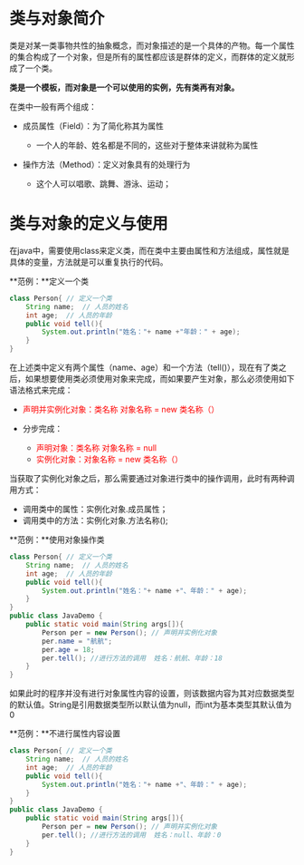 # 类与对象简介

类是对某一类事物共性的抽象概念，而对象描述的是一个具体的产物。每一个属性的集合构成了一个对象，但是所有的属性都应该是群体的定义，而群体的定义就形成了一个类。

**类是一个模板，而对象是一个可以使用的实例，先有类再有对象。**

在类中一般有两个组成：

- 成员属性（Field）：为了简化称其为属性

  - 一个人的年龄、姓名都是不同的，这些对于整体来讲就称为属性

- 操作方法（Method）：定义对象具有的处理行为

  - 这个人可以唱歌、跳舞、游泳、运动；

# 类与对象的定义与使用

在java中，需要使用class来定义类，而在类中主要由属性和方法组成，属性就是具体的变量，方法就是可以重复执行的代码。

**范例：**定义一个类

```java
class Person{ // 定义一个类
    String name;  // 人员的姓名
    int age;  // 人员的年龄
    public void tell(){
        System.out.println("姓名："+ name +"年龄：" + age);
    }
}
```

在上述类中定义有两个属性（name、age）和一个方法（tell()），现在有了类之后，如果想要使用类必须使用对象来完成，而如果要产生对象，那么必须使用如下语法格式来完成：

- <font color = 'red'>声明并实例化对象：类名称 对象名称 =  new 类名称（）</font>

- 分步完成：

  - <font color='red'>声明对象：类名称 对象名称 =  null</font>
  - <font color='red'>实例化对象：对象名称 = new 类名称（）</font>

当获取了实例化对象之后，那么需要通过对象进行类中的操作调用，此时有两种调用方式：

- 调用类中的属性：实例化对象.成员属性；
- 调用类中的方法：实例化对象.方法名称();

**范例：**使用对象操作类

```java
class Person{ // 定义一个类
    String name;  // 人员的姓名
    int age;  // 人员的年龄
    public void tell(){
        System.out.println("姓名："+ name +"、年龄：" + age);
    }
}
public class JavaDemo {
    public static void main(String args[]){
        Person per = new Person(); // 声明并实例化对象
        per.name = "航航";
        per.age = 18;
        per.tell(); //进行方法的调用  姓名：航航、年龄：18
    }
}
```

如果此时的程序并没有进行对象属性内容的设置，则该数据内容为其对应数据类型的默认值。String是引用数据类型所以默认值为null，而int为基本类型其默认值为0

**范例：**不进行属性内容设置

```java
class Person{ // 定义一个类
    String name;  // 人员的姓名
    int age;  // 人员的年龄
    public void tell(){
        System.out.println("姓名："+ name +"、年龄：" + age);
    }
}
public class JavaDemo {
    public static void main(String args[]){
        Person per = new Person(); // 声明并实例化对象
        per.tell(); //进行方法的调用  姓名：null、年龄：0
    }
}
```

